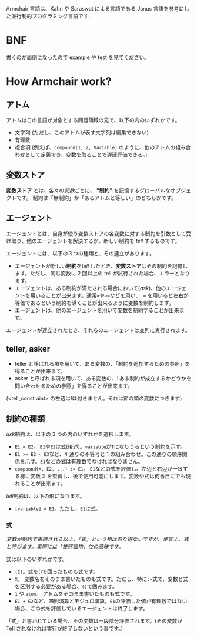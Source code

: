 Armchair 言語は、Kahn や Saraswat による言語である Janus 言語を参考にした並行制約プログラミング言語です.

# BNF

書くのが面倒になったので example や test を見てください。

# How Armchair work?

## アトム

アトムはこの言語が対象とする問題領域の元で、以下の内のいずれかです。

- 文字列 (ただし、このアトムが表す文字列は編集できない)
- 有理数
- 複合項 (例えば、`compound(1, 2, Variable)` のように、他のアトムの組み合わせとして定義でき、変数を取ることで遅延評価できる。)

## 変数ストア

**変数ストア** とは、各々の*変数*ごとに、 **"制約"** を記憶するグローバルなオブジェクトです。
制約は「無制約」か「あるアトムと等しい」のどちらかです。

## エージェント

エージェントとは、自身が使う変数ストアの各変数に対する制約を引数として受け取り、他のエージェントを解決するか、新しい制約を _tell_ するものです。

エージェントには、以下の３つの種類と、その連立があります。

- エージェントが新しい**制約**を*tell* したとき、**変数ストア**はその制約を記憶します。ただし、同じ変数に 2 回以上の tell が試行された場合、エラーとなります。
- エージェントは、ある制約が満たされる場合において(_ask_)、他のエージェントを用いることが出来ます。通常`=`や`>=`などを用い、`:=` を用いると左右が等価であるという制約を導くことが出来るように変数を制約します。
- エージェントは、他のエージェントを用いて変数を制約することが出来ます。

エージェントが連立されたとき、それらのエージェントは並列に実行されます。

## teller, asker

- teller と呼ばれる項を用いて、ある変数の、「制約を追加するための参照」を得ることが出来ます。
- asker と呼ばれる項を用いて、ある変数の、「ある制約が成立するかどうかを問い合わせるための参照」を得ることが出来ます。

(\<tell_constraint> の左辺は!は付きません。それは節の頭の変数につきます)

## 制約の種類

*ask*制約は、以下の 3 つの内のいずれかを選択します。

- `E1 = E2`。 `E1`や`E2`は式(後述)。`variable`が`T`になりうるという制約を示す。
- `E1 >= E2 < E3`など、4 通りの不等号と 1 の組み合わせ。この通りの順序関係を示す。`E1`などの式は有理数でなければなりません。
- `compound(X, E2, ...) := E1`。 `E1`などの式を評価し、左辺と右辺が一致する様に変数 X を束縛し、後で使用可能にします。変数や式は何番目にでも現れることが出来ます。

*tell*制約は、以下の形になります。

- `[variable] = E1`。ただし、`E1`は式。

### 式

_変数が制約で束縛される以上、「式」という物はあり得ないですが、便宜上、式と呼びます。実際には「被評価物」位の意味です。_

式は以下のいずれかです。

- `(E)`。式を()で囲ったものも式です。
- `X`。 変数名をそのまま書いたものも式です。ただし、特に`:=`式で、変数と式を区別する必要がある場合、`()`で囲みます。
- `1` や `atom`。 アトムをそのまま書いたものも式です。
- `E1 + E2`など、四則演算とモジュロ演算。`E1`の評価した値が有理数ではない場合、この式を評価しているエージェントは終了します。

「式」と書かれている場合、その変数は一段階分評価されます。(その変数が Tell されなければ実行が終了しないという事です。)
